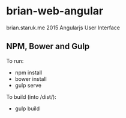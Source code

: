 # brian-web-angular
brian.staruk.me 2015 Angularjs User Interface

## NPM, Bower and Gulp
To run: 
* npm install
* bower install
* gulp serve

To build (into /dist/):
* gulp build